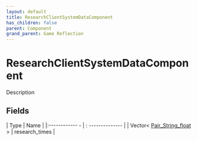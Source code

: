 ```yaml
---
layout: default
title: ResearchClientSystemDataComponent
has_children: false
parent: Component
grand_parent: Game Reflection
---
```

# ResearchClientSystemDataComponent
Description 

## Fields
| Type | Name |
|:------------ - | : -------------- |
| Vector< [Pair_String_float](game-reflection/classes/pair__string_float.md) > | research_times |
